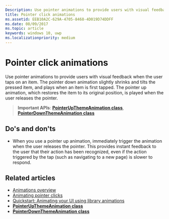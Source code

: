 ```yaml
---
Description: Use pointer animations to provide users with visual feedback when the user taps on an item.
title: Pointer click animations
ms.assetid: EEB10A2C-629A-4705-8468-4D019D74DDFF
ms.date: 08/09/2017
ms.topic: article
keywords: windows 10, uwp
ms.localizationpriority: medium
---
```

# Pointer click animations



Use pointer animations to provide users with visual feedback when the user taps on an item. The pointer down animation slightly shrinks and tilts the pressed item, and plays when an item is first tapped. The pointer up animation, which restores the item to its original position, is played when the user releases the pointer.


> **Important APIs**: [**PointerUpThemeAnimation class**](https://docs.microsoft.com/uwp/api/Windows.UI.Xaml.Media.Animation.PointerUpThemeAnimation), [**PointerDownThemeAnimation class**](https://docs.microsoft.com/uwp/api/Windows.UI.Xaml.Media.Animation.PointerDownThemeAnimation)


## Do's and don'ts

-   When you use a pointer up animation, immediately trigger the animation when the user releases the pointer. This provides instant feedback to the user that their action has been recognized, even if the action triggered by the tap (such as navigating to a new page) is slower to respond.

## Related articles

* [Animations overview](https://docs.microsoft.com/windows/uwp/graphics/animations-overview)
* [Animating pointer clicks](https://docs.microsoft.com/previous-versions/windows/apps/jj649432(v=win.10))
* [Quickstart: Animating your UI using library animations](https://docs.microsoft.com/previous-versions/windows/apps/hh452703(v=win.10))
* [**PointerUpThemeAnimation class**](https://docs.microsoft.com/uwp/api/Windows.UI.Xaml.Media.Animation.PointerUpThemeAnimation)
* [**PointerDownThemeAnimation class**](https://docs.microsoft.com/uwp/api/Windows.UI.Xaml.Media.Animation.PointerDownThemeAnimation)

 

 




